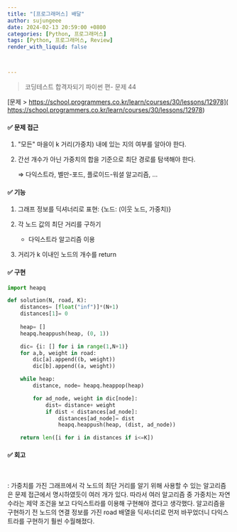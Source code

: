 ```yaml
---
title: "[프로그래머스] 배달"
author: sujungeee
date: 2024-02-13 20:59:00 +0800
categories: [Python, 프로그래머스]
tags: [Python, 프로그래머스, Review]
render_with_liquid: false



---
```




> 코딩테스트 합격자되기 파이썬 편- 문제 44

[문제 >   https://school.programmers.co.kr/learn/courses/30/lessons/12978]( https://school.programmers.co.kr/learn/courses/30/lessons/12978)





#### ✅ 문제 접근

1. "모든" 마을이 k 거리(가중치) 내에 있는 지의 여부를 알아야 한다. 



2. 간선 개수가 아닌 가중치의 합을 기준으로 최단 경로를 탐색해야 한다.

   ⇒ 다익스트라, 벨만-포드, 플로이드-워셜 알고리즘, ...



#### ✅ 기능

1. 그래프 정보를 딕셔너리로 표현: {노드: (이웃 노드, 가중치)}



2. 각 노드 값의 최단 거리를 구하기
   - 다익스트라 알고리즘 이용



3. 거리가 k 이내인 노드의 개수를 return




#### ✅ 구현

```python
import heapq

def solution(N, road, K):
    distances= [float("inf")]*(N+1)
    distances[1]= 0
    
    heap= []
    heapq.heappush(heap, (0, 1))

    dic= {i: [] for i in range(1,N+1)}
    for a,b, weight in road:
        dic[a].append((b, weight))
        dic[b].append((a, weight))

    while heap:
        distance, node= heapq.heappop(heap)

        for ad_node, weight in dic[node]:
            dist= distance+ weight
            if dist < distances[ad_node]:
                distances[ad_node]= dist
                heapq.heappush(heap, (dist, ad_node))

    return len([i for i in distances if i<=K])
```



#### ✅ 회고

​	

: 가중치를 가진 그래프에서 각 노드의 최단 거리를 알기 위해 사용할 수 있는 알고리즘은 문제 접근에서 명시하였듯이 여러 개가 있다. 따라서 여러 알고리즘 중 가중치는 자연수라는 제약 조건을 보고 다익스트라를 이용해 구현해야 겠다고 생각했다. 알고리즘을 구현하기 전 노드의 연결 정보를 가진 road 배열을 딕셔너리로 먼저 바꾸었더니 다익스트라를 구현하기 훨씬 수월해졌다.
